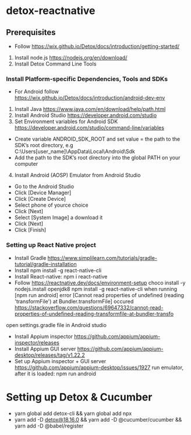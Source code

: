 # detox-reactnative

## Prerequisites
- Follow https://wix.github.io/Detox/docs/introduction/getting-started/
1. Install node.js https://nodejs.org/en/download/
2. Install Detox Command Line Tools

### Install Platform-specific Dependencies, Tools and SDKs
- For Android follow https://wix.github.io/Detox/docs/introduction/android-dev-env
1. Install Java https://www.java.com/en/download/help/path.html
2. Install Android Studio https://developer.android.com/studio
3. Set Environment variables for Android SDK https://developer.android.com/studio/command-line/variables
  - Create variable ANDROID_SDK_ROOT and set value = the path to the SDK’s root directory, e.g C:\Users\[user_name]\AppData\Local\Android\Sdk
  - Add the path to the SDK’s root directory into the global PATH on your computer
4. Install Android (AOSP) Emulator from Android Studio
  - Go to the Android Studio
  - Click [Device Manager]
  - Click [Create Device]
  - Select phone of yource choice
  - Click [Next]
  - Select [System Image] a download it
  - Click [Next]
  - Click [Finish]

### Setting up React Native project
- Install Gradle https://www.simplilearn.com/tutorials/gradle-tutorial/gradle-installation
- Install npm install -g react-native-cli
- Install React-native: npm i react-native
- Follow https://reactnative.dev/docs/environment-setup
choco install -y nodejs.install openjdk8
npm install -g react-native-cli
when running [npm run android] error [Cannot read properties of undefined (reading 'transformFile') at Bundler.transformFile] occured
https://stackoverflow.com/questions/69647332/cannot-read-properties-of-undefined-reading-transformfile-at-bundler-transfo

open settings.gradle file in Android studio

- Install Appium inspector https://github.com/appium/appium-inspector/releases
- Install Appium GUI server https://github.com/appium/appium-desktop/releases/tag/v1.22.2
- Set up Appium inspector + GUI server https://github.com/appium/appium-desktop/issues/1927
run emulator, after it is loaded: npm run android

# Setting up Detox & Cucumber
- yarn global add detox-cli && yarn global add npx
- yarn add -D detox@18.16.0 && yarn add -D @cucumber/cucumber && yarn add -D @babel/register


